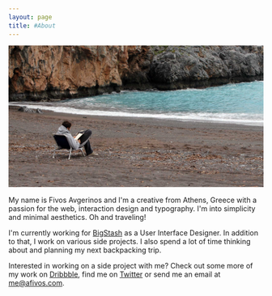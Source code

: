 ```yaml
---
layout: page
title: #About
---
```

![Me reading on the beach](/images/me-reading-on-the-beach.jpg "Me reading on the beach")

My name is Fivos Avgerinos and I'm a creative from Athens, Greece with a passion for the web, interaction design and typography. I'm into simplicity and minimal aesthetics. Oh and traveling!

I'm currently working for [BigStash](http://bigstash.co/ "BigStash") as a User Interface Designer. In addition to that, I work on various side projects. I also spend a lot of time thinking about and planning my next backpacking trip.

Interested in working on a side project with me? Check out some more of my work on [Dribbble](http://dribbble.com/afivos "Fivos Avgerinos on Dribbble"), find me on [Twitter](http://twitter.com/afivos "Fivos Avgerinos on Twitter") or send me an email at <a href="mailto:me@afivos.com">me@afivos.com</a>.